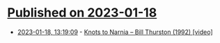 # [Published on 2023-01-18](index.md)

* [2023-01-18, 13:19:09](https://news.ycombinator.com/item?id=34426275) - [Knots to Narnia – Bill Thurston (1992) [video]](https://www.youtube.com/watch?v=IKSrBt2kFD4)
